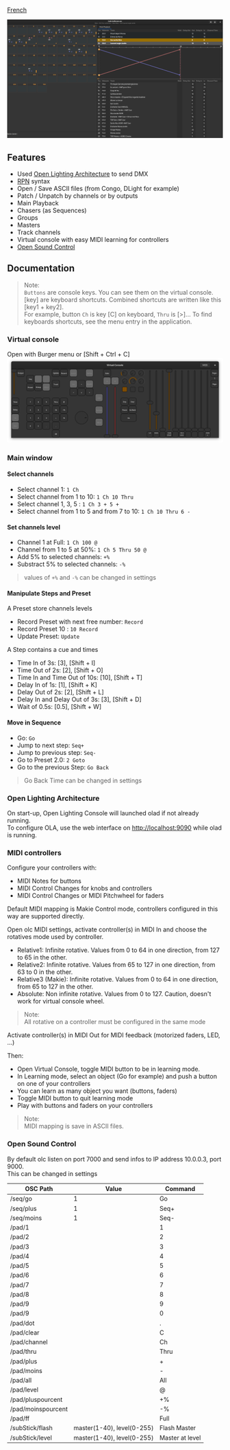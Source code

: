 [French](index.fr.md)

![Window](https://raw.githubusercontent.com/mikacousin/olc/assets/olc.png)

## Features
- Used [Open Lighting Architecture](https://www.openlighting.org/ola/) to send DMX
- [RPN](https://en.wikipedia.org/wiki/Reverse_Polish_notation) syntax
- Open / Save ASCII files (from Congo, DLight for example)
- Patch / Unpatch by channels or by outputs
- Main Playback
- Chasers (as Sequences)
- Groups
- Masters
- Track channels
- Virtual console with easy MIDI learning for controllers
- [Open Sound Control](https://en.wikipedia.org/wiki/Open_Sound_Control)

## Documentation 
> Note:  
> `Buttons` are console keys. You can see them on the virtual console.  
> [key] are keyboard shortcuts. Combined shortcuts are written like this [key1 + key2].  
> For example, button `Ch` is key [C] on keyboard, `Thru` is [>]... To find keyboards shortcuts, see the menu entry in the application.

### Virtual console
Open with Burger menu or [Shift + Ctrl + C]
![VirtualConsole](https://raw.githubusercontent.com/mikacousin/olc/assets/virtual_console.png)

### Main window
#### Select channels
- Select channel 1: `1 Ch`
- Select channel from 1 to 10: `1 Ch 10 Thru`
- Select channel 1, 3, 5 : `1 Ch 3 + 5 +`
- Select channel from 1 to 5 and from 7 to 10: `1 Ch 10 Thru 6 -`

#### Set channels level
- Channel 1 at Full: `1 Ch 100 @`
- Channel from 1 to 5 at 50%: `1 Ch 5 Thru 50 @`
- Add 5% to selected channels: `+%`
- Substract 5% to selected channels: `-%`
> values of `+%` and `-%` can be changed in settings

#### Manipulate Steps and Preset

A Preset store channels levels

- Record Preset with next free number:  `Record`
- Record Preset 10 :  `10 Record`
- Update Preset: `Update`

A Step contains a cue and times

- Time In of 3s: [3], [Shift + I]
- Time Out of 2s: [2], [Shift + O]
- Time In and Time Out of 10s: [10], [Shift + T]
- Delay In of 1s: [1], [Shift + K]
- Delay Out of 2s: [2], [Shift + L]
- Delay In and Delay Out of 3s: [3], [Shift + D]
- Wait of 0.5s: [0.5], [Shift + W]

#### Move in Sequence
- Go: `Go`
- Jump to next step: `Seq+`
- Jump to previous step: `Seq-`
- Go to Preset 2.0: `2 Goto`
- Go to the previous Step:  `Go Back`
> Go Back Time can be changed in settings

### Open Lighting Architecture
On start-up, Open Lighting Console will launched olad if not already running.  
To configure OLA, use the web interface on [http://localhost:9090](http://localhost:9090) while olad is running.

### MIDI controllers
Configure your controllers with:
- MIDI Notes for buttons
- MIDI Control Changes for knobs and controllers
- MIDI Control Changes or MIDI Pitchwheel for faders

Default MIDI mapping is Makie Control mode, controllers configured in this way are supported directly.

Open olc MIDI settings, activate controller(s) in MIDI In and choose the rotatives mode used by controller.
- Relative1: Infinite rotative. Values from 0 to 64 in one direction, from 127 to 65 in the other.
- Relative2: Infinite rotative. Values from 65 to 127 in one direction, from 63 to 0 in the other.
- Relative3 (Makie): Infinite rotative. Values from 0 to 64 in one direction, from 65 to 127 in the other.
- Absolute: Non infinite rotative. Values from 0 to 127. Caution, doesn't work for virtual console wheel.

> Note:  
> All rotative on a controller must be configured in the same mode

Activate controller(s) in MIDI Out for MIDI feedback (motorized faders, LED, ...)

Then:
- Open Virtual Console, toggle MIDI button to be in learning mode.
- In Learning mode, select an object (Go for example) and push a button on one of your controllers
- You can learn as many object you want (buttons, faders)
- Toggle MIDI button to quit learning mode
- Play with buttons and faders on your controllers

> Note:  
> MIDI mapping is save in ASCII files.

### Open Sound Control
By default olc listen on port 7000 and send infos to IP address 10.0.0.3, port 9000.  
This can be changed in settings
<style>
.tablelines table, .tablelines td, .tablelines th {
        border: 1px solid black;
        }
</style>
OSC Path | Value | Command
-------- | ----- | -------
/seq/go | 1 | Go
/seq/plus | 1 | Seq+
/seq/moins | 1 | Seq-
/pad/1 | | 1
/pad/2 | | 2
/pad/3 | | 3
/pad/4 | | 4
/pad/5 | | 5
/pad/6 | | 6
/pad/7 | | 7
/pad/8 | | 8
/pad/9 | | 9
/pad/9 | | 0
/pad/dot | | .
/pad/clear | | C
/pad/channel | | Ch
/pad/thru | | Thru
/pad/plus | | +
/pad/moins | | -
/pad/all | | All
/pad/level | | @
/pad/pluspourcent | | +%
/pad/moinspourcent | | -%
/pad/ff | | Full
/subStick/flash | master(1-40), level(0-255) | Flash Master
/subStick/level | master(1-40), level(0-255) | Master at level

